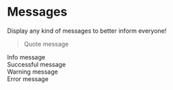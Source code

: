 # Messages

Display any kind of messages to better inform everyone!

> Quote message

<div class="info">Info message</div>

<div class="success">Successful message</div>

<div class="warning">Warning message</div>

<div class="error">Error message</div>